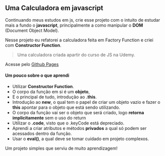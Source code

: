 ## Uma Calculadora em javascript

Continuando meus estudos em js, crie esse projeto com o intuito de estudar mais a fundo o **javascript**, principalmente a como manipular o **DOM** (Document Object Model).

Nesse projeto eu refatorei a calculadora feita em Factory Function e criei com **Constructor Function**.

> Uma calculadora criada apartir do curso de JS na Udemy.

Acesse pelo [Github Pages](https://hirrua.github.io/Calculadora-Constructor/)

#### Um pouco sobre o que aprendi

- Utilizar **Constructor Function**.
- O corpo da função em si é um **objeto**, 
- E o principal de tudo, introdução ao **.this**.
- Introdução ao **new**, o qual tem o papel de criar um objeto vazio e fazer o **this** apontar para o objeto que está sendo utilizando.
- O corpo da função vai ser o objeto que será criado, logo **retorna implicitamente** sem o uso do return
- Utilizar o **.code**, visto que o .keyCode está depreciado.
- Aprendi a criar atributos e métodos **privados** a qual só podem ser acessados dentro da função.
- Usar o **eval()**, a qual deve se tomar cuidado em projeto complexos.

Um projeto simples que serviu de muito aprendizagem!
